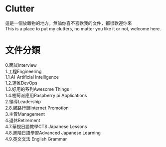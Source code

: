 # Clutter 
這是一個放雜物的地方，無論你喜不喜歡我的文件，都很歡迎你來  
This is a place to put my clutters, no matter you like it or not, welcome here.
# 文件分類
0.面試Interview  
1.工程Engineering  
1.1.AI-Artificial Intelligence  
1.2.運帷DevOps    
1.3.好用的系列Awesome Things   
1.4.樹莓派應用Raspberry pi Applications  
2.領導Leadership  
2.8.網路行銷Internet Promotion  
3.主管Management  
4.退休Retirement    
4.7.華視日語教學CTS Japanese Lessons  
4.8.進階日語學習Advanced Japanese Learning  
4.9.英文文法 English Grammar   

